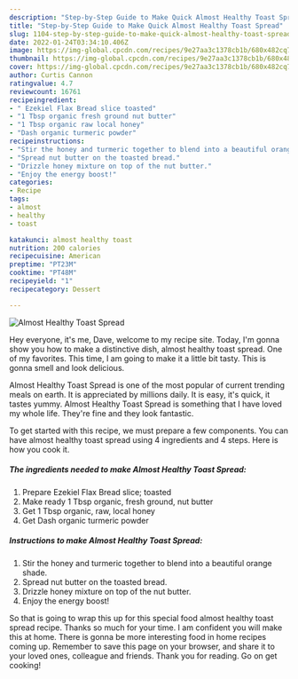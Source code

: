 ```yaml
---
description: "Step-by-Step Guide to Make Quick Almost Healthy Toast Spread"
title: "Step-by-Step Guide to Make Quick Almost Healthy Toast Spread"
slug: 1104-step-by-step-guide-to-make-quick-almost-healthy-toast-spread
date: 2022-01-24T03:34:10.406Z
image: https://img-global.cpcdn.com/recipes/9e27aa3c1378cb1b/680x482cq70/almost-healthy-toast-spread-recipe-main-photo.jpg
thumbnail: https://img-global.cpcdn.com/recipes/9e27aa3c1378cb1b/680x482cq70/almost-healthy-toast-spread-recipe-main-photo.jpg
cover: https://img-global.cpcdn.com/recipes/9e27aa3c1378cb1b/680x482cq70/almost-healthy-toast-spread-recipe-main-photo.jpg
author: Curtis Cannon
ratingvalue: 4.7
reviewcount: 16761
recipeingredient:
- " Ezekiel Flax Bread slice toasted"
- "1 Tbsp organic fresh ground nut butter"
- "1 Tbsp organic raw local honey"
- "Dash organic turmeric powder"
recipeinstructions:
- "Stir the honey and turmeric together to blend into a beautiful orange shade."
- "Spread nut butter on the toasted bread."
- "Drizzle honey mixture on top of the nut butter."
- "Enjoy the energy boost!"
categories:
- Recipe
tags:
- almost
- healthy
- toast

katakunci: almost healthy toast 
nutrition: 200 calories
recipecuisine: American
preptime: "PT23M"
cooktime: "PT48M"
recipeyield: "1"
recipecategory: Dessert

---
```



![Almost Healthy Toast Spread](https://img-global.cpcdn.com/recipes/9e27aa3c1378cb1b/680x482cq70/almost-healthy-toast-spread-recipe-main-photo.jpg)

Hey everyone, it's me, Dave, welcome to my recipe site. Today, I'm gonna show you how to make a distinctive dish, almost healthy toast spread. One of my favorites. This time, I am going to make it a little bit tasty. This is gonna smell and look delicious.

Almost Healthy Toast Spread is one of the most popular of current trending meals on earth. It is appreciated by millions daily. It is easy, it's quick, it tastes yummy. Almost Healthy Toast Spread is something that I have loved my whole life. They're fine and they look fantastic.




To get started with this recipe, we must prepare a few components. You can have almost healthy toast spread using 4 ingredients and 4 steps. Here is how you cook it.

<!--inarticleads1-->

##### The ingredients needed to make Almost Healthy Toast Spread:

1. Prepare  Ezekiel Flax Bread slice; toasted
1. Make ready 1 Tbsp organic, fresh ground, nut butter
1. Get 1 Tbsp organic, raw, local honey
1. Get Dash organic turmeric powder




<!--inarticleads2-->

##### Instructions to make Almost Healthy Toast Spread:

1. Stir the honey and turmeric together to blend into a beautiful orange shade.
1. Spread nut butter on the toasted bread.
1. Drizzle honey mixture on top of the nut butter.
1. Enjoy the energy boost!




So that is going to wrap this up for this special food almost healthy toast spread recipe. Thanks so much for your time. I am confident you will make this at home. There is gonna be more interesting food in home recipes coming up. Remember to save this page on your browser, and share it to your loved ones, colleague and friends. Thank you for reading. Go on get cooking!
